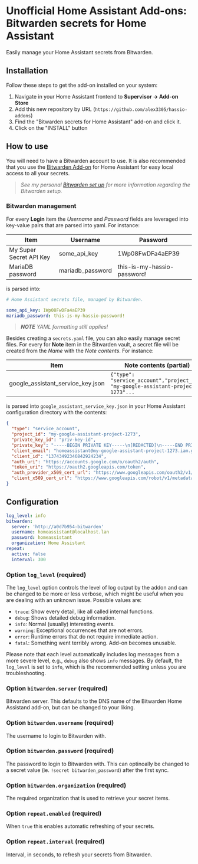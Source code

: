 # Unofficial Home Assistant Add-ons: Bitwarden secrets for Home Assistant

Easily manage your Home Assistant secrets from Bitwarden.

## Installation

Follow these steps to get the add-on installed on your system:

1. Navigate in your Home Assistant frontend to __Supervisor -> Add-on Store__
2. Add this new repository by URL (`https://github.com/alex3305/hassio-addons`)
3. Find the "Bitwarden secrets for Home Assistant" add-on and click it.
4. Click on the "INSTALL" button

## How to use

You will need to have a Bitwarden account to use. It is also recommended that you use the [Bitwarden Add-on](https://github.com/hassio-addons/addon-bitwarden) for Home Assistant for easy local access to all your secrets.

> _See my personal [Bitwarden set up](https://alex3305.github.io/home-assistant-docs/add-ons/bitwarden/) for more information regarding the Bitwarden setup._

### Bitwarden management

For every **Login** item the _Username_ and _Password_ fields are leveraged into key-value pairs that are parsed into yaml. For instance:

| Item | Username | Password |
| ---- | -------- | -------- |
| My Super Secret API Key | some_api_key | 1Wp08FwDFa4aEP39 |
| MariaDB password | mariadb_password | this-is-my-hassio-password! |

is parsed into:

```yaml
# Home Assistant secrets file, managed by Bitwarden.

some_api_key: 1Wp08FwDFa4aEP39
mariadb_password: this-is-my-hassio-password!
```

> _**NOTE** YAML formatting still applies!_

Besides creating a `secrets.yaml` file, you can also easily manage secret files. For every for **Note** item in the Bitwarden vault, a secret file will be created from the _Name_ with the _Note contents_. For instance:

| Item | Note contents (partial) |
| ---- | ----------------------- |
| google_assistant_service_key.json | `{"type": "service_account","project_id": "my-google-assistant-project-1273"...` |

is parsed into `google_assistant_service_key.json` in your Home Assistant configuration directory with the contents:

```json
{
  "type": "service_account",
  "project_id": "my-google-assistant-project-1273",
  "private_key_id": "priv-key-id",
  "private_key": "-----BEGIN PRIVATE KEY-----\n[REDACTED]\n-----END PRIVATE KEY-----\n",
  "client_email": "homeassistant@my-google-assistant-project-1273.iam.gserviceaccount.com",
  "client_id": "13743492346842924234",
  "auth_uri": "https://accounts.google.com/o/oauth2/auth",
  "token_uri": "https://oauth2.googleapis.com/token",
  "auth_provider_x509_cert_url": "https://www.googleapis.com/oauth2/v1/certs",
  "client_x509_cert_url": "https://www.googleapis.com/robot/v1/metadata/x509/my-google-assistant-project-1273.iam.gserviceaccount.com"
}
```

## Configuration

```yaml
log_level: info
bitwarden:
  server: 'http://a0d7b954-bitwarden'
  username: homeassistant@localhost.lan
  password: homeassistant
  organization: Home Assistant
repeat:
  active: false
  interval: 300
```

### Option `log_level` (required)

The `log_level` option controls the level of log output by the addon and can
be changed to be more or less verbose, which might be useful when you are
dealing with an unknown issue. Possible values are:

- `trace`: Show every detail, like all called internal functions.
- `debug`: Shows detailed debug information.
- `info`: Normal (usually) interesting events.
- `warning`: Exceptional occurrences that are not errors.
- `error`:  Runtime errors that do not require immediate action.
- `fatal`: Something went terribly wrong. Add-on becomes unusable.

Please note that each level automatically includes log messages from a
more severe level, e.g., `debug` also shows `info` messages. By default,
the `log_level` is set to `info`, which is the recommended setting unless
you are troubleshooting.

### Option `bitwarden.server` (required)

Bitwarden server. This defaults to the DNS name of the Bitwarden Home Assistand add-on, but can be changed to your liking.

### Option `bitwarden.username` (required)

The username to login to Bitwarden with.

### Option `bitwarden.password` (required)

The password to login to Bitwarden with. This can optinoally be changed to a secret value (ie. `!secret bitwarden_password`) after the first sync.

### Option `bitwarden.organization` (required)

The required organization that is used to retrieve your secret items.

### Option `repeat.enabled` (required)

When `true` this enables automatic refreshing of your secrets.

### Option `repeat.interval` (required)

Interval, in seconds, to refresh your secrets from Bitwarden.
